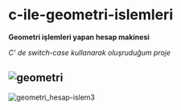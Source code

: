 # c-ile-geometri-islemleri
**Geometri işlemleri yapan hesap makinesi**

*C' de switch-case kullanarak oluşruduğum proje*

![geometri](https://github.com/melikebasturk/c-ile-geometri-islemleri/assets/81379373/bf003cb2-9bf8-442a-9550-1e7c28a18217)
---
![geometri_hesap-islem3](https://github.com/melikebasturk/c-ile-geometri-islemleri/assets/81379373/fd35b034-0f67-4477-b9a3-83f1d1bff321)



